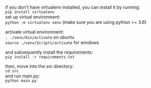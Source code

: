 if you don't have virtualenv installed, you can install it by running:\
`pip install virtualenv`\
set up virtual environment:\
`python -m virtualenv venv` (make sure you are using python >= 3.6)

activate virtual environment:\
`. ./venv/bin/activate` on ubuntu \
`source ./venv/Scripts/activate` for windows


and subsequently install the requirements:\
`pip install -r requirements.txt`

then, move into the src directory:\
`cd src`\
and run main.py:\
`python main.py`




